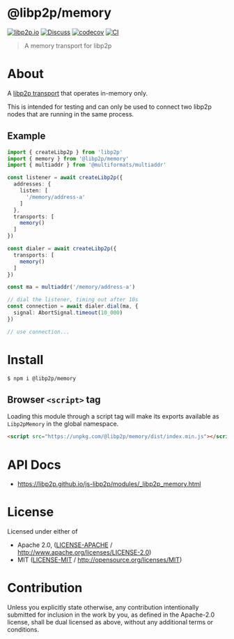 # @libp2p/memory

[![libp2p.io](https://img.shields.io/badge/project-libp2p-yellow.svg?style=flat-square)](http://libp2p.io/)
[![Discuss](https://img.shields.io/discourse/https/discuss.libp2p.io/posts.svg?style=flat-square)](https://discuss.libp2p.io)
[![codecov](https://img.shields.io/codecov/c/github/libp2p/js-libp2p.svg?style=flat-square)](https://codecov.io/gh/libp2p/js-libp2p)
[![CI](https://img.shields.io/github/actions/workflow/status/libp2p/js-libp2p/main.yml?branch=main\&style=flat-square)](https://github.com/libp2p/js-libp2p/actions/workflows/main.yml?query=branch%3Amain)

> A memory transport for libp2p

# About

<!--

!IMPORTANT!

Everything in this README between "# About" and "# Install" is automatically
generated and will be overwritten the next time the doc generator is run.

To make changes to this section, please update the @packageDocumentation section
of src/index.js or src/index.ts

To experiment with formatting, please run "npm run docs" from the root of this
repo and examine the changes made.

-->

A [libp2p transport](https://docs.libp2p.io/concepts/transports/overview/)
that operates in-memory only.

This is intended for testing and can only be used to connect two libp2p nodes
that are running in the same process.

## Example

```TypeScript
import { createLibp2p } from 'libp2p'
import { memory } from '@libp2p/memory'
import { multiaddr } from '@multiformats/multiaddr'

const listener = await createLibp2p({
  addresses: {
    listen: [
      '/memory/address-a'
    ]
  },
  transports: [
    memory()
  ]
})

const dialer = await createLibp2p({
  transports: [
    memory()
  ]
})

const ma = multiaddr('/memory/address-a')

// dial the listener, timing out after 10s
const connection = await dialer.dial(ma, {
  signal: AbortSignal.timeout(10_000)
})

// use connection...
```

# Install

```console
$ npm i @libp2p/memory
```

## Browser `<script>` tag

Loading this module through a script tag will make its exports available as `Libp2pMemory` in the global namespace.

```html
<script src="https://unpkg.com/@libp2p/memory/dist/index.min.js"></script>
```

# API Docs

- <https://libp2p.github.io/js-libp2p/modules/_libp2p_memory.html>

# License

Licensed under either of

- Apache 2.0, ([LICENSE-APACHE](https://github.com/libp2p/js-libp2p/blob/main/packages/transport-memory/LICENSE-APACHE) / <http://www.apache.org/licenses/LICENSE-2.0>)
- MIT ([LICENSE-MIT](https://github.com/libp2p/js-libp2p/blob/main/packages/transport-memory/LICENSE-MIT) / <http://opensource.org/licenses/MIT>)

# Contribution

Unless you explicitly state otherwise, any contribution intentionally submitted for inclusion in the work by you, as defined in the Apache-2.0 license, shall be dual licensed as above, without any additional terms or conditions.
